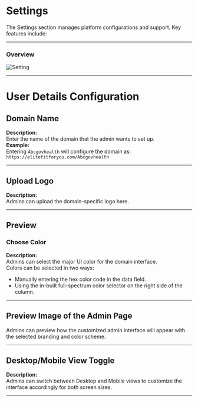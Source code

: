 # Settings

The Settings section manages platform configurations and support. Key features include:

---

### Overview

![Setting](/img/Setting.png)

---

# User Details Configuration

## Domain Name
**Description:**  
Enter the name of the domain that the admin wants to set up.  
**Example:**  
Entering `Abcgovhealth` will configure the domain as:  
`https://elitefitforyou.com/Abcgovhealth`

---

## Upload Logo
**Description:**  
Admins can upload the domain-specific logo here.

---

## Preview

### Choose Color
**Description:**  
Admins can select the major UI color for the domain interface.  
Colors can be selected in two ways:
- Manually entering the hex color code in the data field.
- Using the in-built full-spectrum color selector on the right side of the column.

---

## Preview Image of the Admin Page
Admins can preview how the customized admin interface will appear with the selected branding and color scheme.

---

## Desktop/Mobile View Toggle
**Description:**  
Admins can switch between Desktop and Mobile views to customize the interface accordingly for both screen sizes.

---
